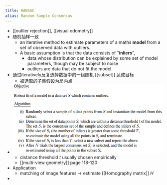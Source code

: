```yaml
---
title: RANSAC
alias: Random Sample Consensus
---
```


- [[outlier rejection]], [[visual odometry]]
- 随机抽样一致
    - an iterative method to estimate parameters of a maths **model** from a set of observed data with outliers.
    - A basic assumption is that the data consists of "**inliers**",
        - data whose distribution can be explained by some set of model parameters, though may be subject to noise
        - outliers are data that do not fit the model.
- 通过iteratively反复选择数据中的一组随机 [[subset]] 达成目标
    - 被选取的子集假设为局内点
- ![image.png](/assets/pages_ransac_1611212053255_0.png)
    - distance threshold $t$ usually chosen empirically
    - [[multi-view geometry]]  page 118-120
- Application
    - matching of image features -> estimate [[Homography matrix]] $H$
-